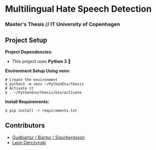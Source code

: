 # Multilingual Hate Speech Detection 
### Master's Thesis // IT University of Copenhagen 

## Project Setup 
**Project Dependencies:**
- This project uses **Python 3** :snake:

**Environment Setup Using venv:**
```console
# Create the environment
$ python3 -m venv ~/PythonEnv/thesis
# Activate it 
$ . ~/PythonEnv/thesis/bin/activate
```

**Install Requirements:**
```console
$ pip install -r requirements.txt
```

## Contributors 

- [Gudbjartur ( Bjartur ) Sigurbergsson](sigurberg.son@gmail.com)
- [Leon Derczynski](ld@itu.dk) 